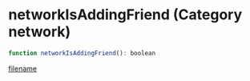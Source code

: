 # networkIsAddingFriend (Category network)

```js
function networkIsAddingFriend(): boolean
```

[filename](networkIsAddingFriend_m.md ':include')